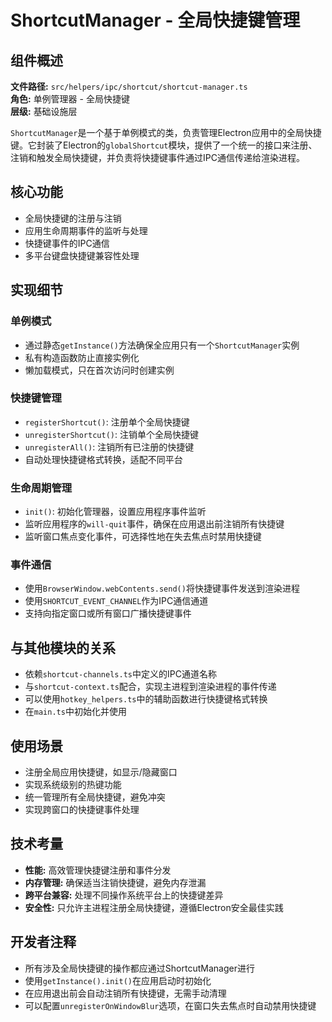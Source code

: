 # ShortcutManager - 全局快捷键管理

## 组件概述

**文件路径:** `src/helpers/ipc/shortcut/shortcut-manager.ts`  
**角色:** 单例管理器 - 全局快捷键  
**层级:** 基础设施层

`ShortcutManager`是一个基于单例模式的类，负责管理Electron应用中的全局快捷键。它封装了Electron的`globalShortcut`模块，提供了一个统一的接口来注册、注销和触发全局快捷键，并负责将快捷键事件通过IPC通信传递给渲染进程。

## 核心功能

- 全局快捷键的注册与注销
- 应用生命周期事件的监听与处理
- 快捷键事件的IPC通信
- 多平台键盘快捷键兼容性处理

## 实现细节

### 单例模式

- 通过静态`getInstance()`方法确保全应用只有一个`ShortcutManager`实例
- 私有构造函数防止直接实例化
- 懒加载模式，只在首次访问时创建实例

### 快捷键管理

- `registerShortcut()`: 注册单个全局快捷键
- `unregisterShortcut()`: 注销单个全局快捷键
- `unregisterAll()`: 注销所有已注册的快捷键
- 自动处理快捷键格式转换，适配不同平台

### 生命周期管理

- `init()`: 初始化管理器，设置应用程序事件监听
- 监听应用程序的`will-quit`事件，确保在应用退出前注销所有快捷键
- 监听窗口焦点变化事件，可选择性地在失去焦点时禁用快捷键

### 事件通信

- 使用`BrowserWindow.webContents.send()`将快捷键事件发送到渲染进程
- 使用`SHORTCUT_EVENT_CHANNEL`作为IPC通信通道
- 支持向指定窗口或所有窗口广播快捷键事件

## 与其他模块的关系

- 依赖`shortcut-channels.ts`中定义的IPC通道名称
- 与`shortcut-context.ts`配合，实现主进程到渲染进程的事件传递
- 可以使用`hotkey_helpers.ts`中的辅助函数进行快捷键格式转换
- 在`main.ts`中初始化并使用

## 使用场景

- 注册全局应用快捷键，如显示/隐藏窗口
- 实现系统级别的热键功能
- 统一管理所有全局快捷键，避免冲突
- 实现跨窗口的快捷键事件处理

## 技术考量

- **性能:** 高效管理快捷键注册和事件分发
- **内存管理:** 确保适当注销快捷键，避免内存泄漏
- **跨平台兼容:** 处理不同操作系统平台上的快捷键差异
- **安全性:** 只允许主进程注册全局快捷键，遵循Electron安全最佳实践

## 开发者注释

- 所有涉及全局快捷键的操作都应通过ShortcutManager进行
- 使用`getInstance().init()`在应用启动时初始化
- 在应用退出前会自动注销所有快捷键，无需手动清理
- 可以配置`unregisterOnWindowBlur`选项，在窗口失去焦点时自动禁用快捷键 